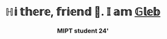 
<h1 align="center">ℍ𝕚   𝕥𝕙𝕖𝕣𝕖,  𝕗𝕣𝕚𝕖𝕟𝕕 👋. 𝕀  𝕒𝕞 <a href="https://github.com/hurricane8/" target="_blank">𝔾𝕝𝕖𝕓</a> 
<h3 align="center">MIPT student 24'</h3>
